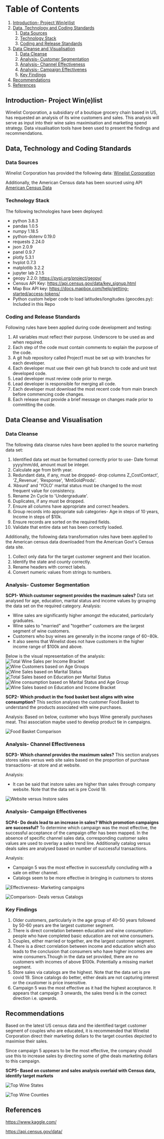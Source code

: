 # Table of Contents

1. [Introduction- Project Win(e)list](#Introduction)
2. [Data, Technology and Coding Standards](#Paragraph1)
   1. [Data Sources](#SubParagraph1)
   2. [Technology Stack](#Subparagraph2)
   3. [Coding and Release Standards](#Subparagraph3)
3. [Data Cleanse and Visualisation](#Paragraph2)
   1. [Data Cleanse](#SubParagraph4)
   2. [Analysis- Customer Segmentation](#SubParagraph5)
   3. [Analysis- Channel Effectiveness](#Subparagraph6)
   4. [Analysis- Campaign Effectivenes](#Subparagraph7)
   5. [Key Findings](#Subparagraph8)
4. [Recommendations](#Paragraph3)
5. [References](#Paragraph4)

<div style="page-break-after: always;"></div>

## Introduction- Project Win(e)list <a name="Introduction"></a>

Winelist Corporation, a subsidiary of a boutique grocery chain based in US, has requested an analysis of its wine customers and sales. This analysis will serve as input into their wine sales maximisation and marketing spend strategy. Data visualisation tools have been used to present the findings and recommendations.

## Data, Technology and Coding Standards <a name="paragraph1"></a>

### Data Sources <a name="subparagraph1"></a>

Winelist Corporation has provided the following data:
[Winelist Corporation](https://www.kaggle.com/c/winwinewine/data)

Additionally, the American Census data has been sourced using API [American Census Data](https://api.census.gov/data/2019)

### Technology Stack <a name="subparagraph2"></a>

The following technologies have been deployed:

- python 3.8.3
- pandas 1.0.5
- numpy 1.18.5
- python-dotenv 0.19.0
- requests 2.24.0
- json 2.0.9
- panel 0.9.7
- plotly 5.3.1
- hvplot 0.7.3
- matplotlib 3.2.2
- jupyter lab 2.1.5
- geopy 2.2.0: https://pypi.org/project/geopy/
- Census API Key: https://api.census.gov/data/key_signup.html
- Map Box API key: https://docs.mapbox.com/help/getting-started/access-tokens/
- Python custom helper code to load latitudes/longitudes (geocdes.py): Included in this Repo

### Coding and Release Standards <a name="subparagraph3"></a>

Following rules have been applied during code development and testing:

1. All variables must reflect their purpose. Underscore to be used as and when required.
2. Each step of the code must contain comments to explain the purpose of the code.
3. A git hub repository called Project1 must be set up with branches for each developer.
4. Each developer must use their own git hub branch to code and unit test developed code.
5. Lead developer must review code prior to merge.
6. Lead developer is responsible for merging all code.
7. Each developer must download the most recent code from main branch before commencing code changes.
8. Each release must provide a brief message on changes made prior to committing the code.

## Data Cleanse and Visualisation <a name="paragraph2"></a>

### Data Cleanse <a name="subparagraph4"></a>

The following data cleanse rules have been applied to the source marketing data set:

1. Identified data set must be formatted correctly prior to use- Date format yyyy/mm/dd, amount must be integer.
2. Calculate age from birth year.
3. Redundant data, if any, must be dropped- drop columns Z_CostContact', 'Z_Revenue', 'Response', 'MntGoldProds'.
4. ‘Absurd’ and 'YOLO' marital status must be changed to the most frequent value for consistency.
5. Rename 2n Cycle to 'Undergraduate'.
6. Duplicates, if any must be dropped.
7. Ensure all columns have appropriate and correct headers.
8. Group records into appropriate sub categories- Age in steps of 10 years, Income in steps of $10k.
9. Ensure records are sorted on the required fields.
10. Validate that entire data set has been correctly loaded.

Additionally, the following data transformation rules have been applied to the American census data downloaded from the American Govt's Census data site.

1. Collect only data for the target customer segment and their location.
2. Identify the state and county correctly.
3. Rename headers with correct labels.
4. Convert numeric values from strings to numbers.

### Analysis- Customer Segmentation <a name="subparagraph5"></a>

**SCP1- Which customer segment provides the maximum sales?**
Data set analysed for age, education, marital status and income values by grouping the data set on the required category.
Analysis:

- Wine sales are significantly higher amongst the educated, particularly graduates.
- Wine sales to "married" and "together" customers are the largest segment of wine customers.
- Customers who buy wines are generally in the income range of $60-$80k.
- It also seems that Winelist does not have customers in the higher income range of $100k and above.

Below is the visual representation of the analysis:
![Total Wine Sales per Income Bracket](https://github.com/chirathlv/Project1/blob/main/Images/Total%20Wine%20Sales%20per%20Income%20Bracket.png)
![Wine Customers based on Age Groups](https://github.com/chirathlv/Project1/blob/main/Images/Wine%20consumption%20based%20on%20age%20groups.png)
![Wine Sales based on Marital Status](https://github.com/chirathlv/Project1/blob/main/Images/Wine%20sales%20based%20on%20marital%20status.png)
![Total Sales based on Education per Marital Status](https://github.com/chirathlv/Project1/blob/main/Images/Wine%20sales%20based%20on%20education%20and%20mstatus.png)
![Wine consumption based on Marital Status and Age Group](https://github.com/chirathlv/Project1/blob/main/Images/Wine%20consumption%20based%20on%20marital%20status%20and%20age%20group.png)
![Wine Sales based on Education and Income Bracket](https://github.com/chirathlv/Project1/blob/main/Images/Wine%20Sales%20based%20on%20Education%20and%20Income%20Bracket.png)

**SCP2- Which product in the food basket best aligns with wine consumption?**
This section analyses the customer Food Basket to understand the products associated with wine purchases.

Analysis:
Based on below, customer who buys Wine generally purchases meat. Thsi association maybe used to develop product tie in campaigns.

![Food Basket Comparison](https://github.com/chirathlv/Project1/blob/main/Images/Food%20basket%20comparison.png)

### Analysis- Channel Effectiveness <a name="subparagraph6"></a>

**SCP3- Which channel provides the maximum sales?**
This section analyses stores sales versus web site sales based on the proportion of purchase transactions- at store and at website.

Analysis:

- It can be said that instore sales are higher than sales through company website. Note that the data set is pre Covid 19.

![Website versus Instore sales](https://github.com/chirathlv/Project1/blob/main/Images/Channel%20performance%20stores%20versus%20website.png)

### Analysis- Campaign Effectivenes <a name="subparagraph7"></a>

**SCP4- Do deals lead to an increase in sales? Which promotion campaigns are successful?**
To determine which campaign was the most effective, the successful acceptance of the campaign offer has been mapped. In the absence of specific channel sales data, corresponding customer sales values are used to overlay a sales trend line. Additionally catalog versus deals sales are analysed based on number of successful transactions.

Analysis:

- Campaign 5 was the most effective in successfully concluding with a sale on either channel.
- Catalogs seem to be more effective in bringing in customers to stores

![Effectiveness- Marketing campaigns](https://github.com/chirathlv/Project1/blob/main/Images/Total%20Sales%20generated%20for%20past%20Marketing%20Campaigns.png)

![Comparison- Deals versus Catalogs](https://github.com/chirathlv/Project1/blob/main/Images/Channel%20Performance%20-%20Deals%20vs%20Catalogs.png)

### Key Findings <a name="subparagraph8"></a>

1. Older customers, particularly in the age group of 40-50 years followed by 50-60 years are the largest customer segment.
2. There is direct correlation between education and wine consumption- people who have completed basic education are not wine consumers.
3. Couples, either married or together, are the largest customer segment.
4. There is a direct correlation between income and education which also leads to the conclusion that consumers who have higher incomes are wine consumers.Though in the data set provided, there are no customers with incomes of above $100k. Potentially a missing market segment.
5. Store sales via catalogs are the highest. Note that the data set is pre covid 19. Since catalogs do better, either deals are not capturing interest or the cxustomer is price insensitive.
6. Campaign 5 was the most effective as it had the highest acceptance. It appears that campaign 3 onwards, the sales trend is in the correct direction i.e. upwards.

## Recommendations <a name="paragraph3"></a>

Based on the latest US census data and the identified target customer segment of couples who are educated, it is recommended that Winelist Corporation direct their marketing dollars to the target counties depicted to maximise their sales.

Since campaign 5 appears to be the most effective, the company should use this to increase sales by directing some of gthe deals marketing dollars to this campaign.

**SCP5- Based on customer and sales analysis overlaid with Census data, identify target markets**

![Top Wine States](https://github.com/chirathlv/Project1/blob/main/Images/Top%20wine%20states.png)

![Top Wine Counties](https://github.com/chirathlv/Project1/blob/main/Images/Top%20wine%20counties.png)

## References <a name="paragraph4"></a>

https://www.kaggle.com/

https://api.census.gov/data/

